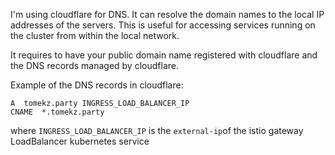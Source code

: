 I'm using cloudflare for DNS.
It can resolve the domain names to the local IP addresses of the servers. 
This is useful for accessing services running on the cluster from within the local network.

It requires to have your public domain name registered with cloudflare and the DNS records managed by cloudflare.

Example of the DNS records in cloudflare:

```
A  tomekz.party INGRESS_LOAD_BALANCER_IP
CNAME  *.tomekz.party
```

where `INGRESS_LOAD_BALANCER_IP` is the `external-ip`of the istio gateway LoadBalancer kubernetes service
